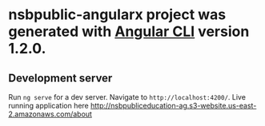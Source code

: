 # nsbpublic-angularx  project was generated with [Angular CLI](https://github.com/angular/angular-cli) version 1.2.0.

## Development server

Run `ng serve` for a dev server. Navigate to `http://localhost:4200/`.  Live running application here 
http://nsbpubliceducation-ag.s3-website.us-east-2.amazonaws.com/about